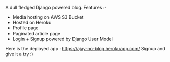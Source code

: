 A dull fledged Django powered blog. 
Features :- 
  * Media hosting on AWS S3 Bucket 
  * Hosted on Heroku
  * Profile page
  * Paginated article page
  * Login + Signup powered by Django User Model
  
Here is the deployed app : https://ajay-no-blog.herokuapp.com/
Signup and give it a try :)   
  
